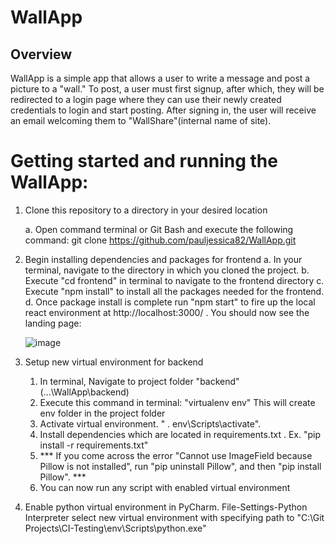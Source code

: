 # WallApp


## Overview

WallApp is a simple app that allows a user to write a message and post a picture to a "wall." To post, a user must first signup, after which, they will be redirected to 
a login page where they can use their newly created credentials to login and start posting. After signing in, the user will receive an email welcoming them to "WallShare"(internal name of site).

# Getting started and running the WallApp:

1. Clone this repository to a directory in your desired location
   
   a. Open command terminal or Git Bash and execute the following command: 
      git clone https://github.com/pauljessica82/WallApp.git
      
2. Begin installing dependencies and packages for frontend
   a. In your terminal, navigate to the directory in which you cloned the project.
   b. Execute "cd frontend" in terminal to navigate to the frontend directory
   c. Execute "npm install" to install all the packages needed for the frontend.
   d. Once package install is complete run "npm start" to fire up the local react environment at http://localhost:3000/ . You should now see the landing page: 
   
   ![image](https://user-images.githubusercontent.com/51688932/192004803-4cf6f213-9af1-43f5-94c2-9cabf2b0946c.png)


5. Setup new virtual environment for backend 

   1. In terminal, Navigate to project folder "backend" (...\WallApp\backend)
   2. Execute this command in terminal: "virtualenv env" This will create env folder in the project folder
   3. Activate virtual environment. " . env\Scripts\activate".
   4. Install dependencies which are located in requirements.txt .
      Ex. "pip install -r requirements.txt"
   5. *** If you come across the error "Cannot use ImageField because Pillow is not installed", run "pip uninstall Pillow", and then "pip install Pillow". ***
   5. You can now run any script with enabled virtual environment

6. Enable python virtual environment in PyCharm. File-Settings-Python Interpreter select new virtual environment with 
   specifying path to "C:\Git Projects\CI-Testing\env\Scripts\python.exe"
